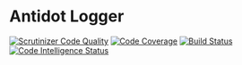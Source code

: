 Antidot Logger
==============

[![Scrutinizer Code Quality](https://scrutinizer-ci.com/g/kpicaza/antidot-logger/badges/quality-score.png?b=master)](https://scrutinizer-ci.com/g/kpicaza/antidot-logger/?branch=master)
[![Code Coverage](https://scrutinizer-ci.com/g/kpicaza/antidot-logger/badges/coverage.png?b=master)](https://scrutinizer-ci.com/g/kpicaza/antidot-logger/?branch=master)
[![Build Status](https://scrutinizer-ci.com/g/kpicaza/antidot-logger/badges/build.png?b=master)](https://scrutinizer-ci.com/g/kpicaza/antidot-logger/build-status/master)
[![Code Intelligence Status](https://scrutinizer-ci.com/g/kpicaza/antidot-logger/badges/code-intelligence.svg?b=master)](https://scrutinizer-ci.com/code-intelligence)

